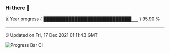 ### Hi there 👋

⏳ Year progress { ████████████████████████████▁▁ } 95.90 %

---

⏰ Updated on Fri, 17 Dec 2021 01:11:43 GMT

![Progress Bar CI](https://github.com/ZhaoGui/ZhaoGui/workflows/Progress%20Bar%20CI/badge.svg)
